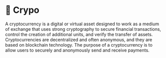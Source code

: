 # 👾 Crypo

A cryptocurrency is a digital or virtual asset designed to work as a medium of exchange that uses strong cryptography to secure financial transactions, control the creation of additional units, and verify the transfer of assets. Cryptocurrencies are decentralized and often anonymous, and they are based on blockchain technology. The purpose of a cryptocurrency is to allow users to securely and anonymously send and receive payments.
